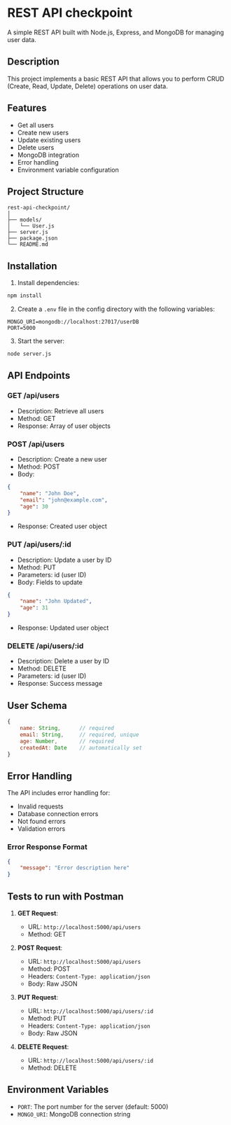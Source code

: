 # REST API checkpoint

A simple REST API built with Node.js, Express, and MongoDB for managing user data.

## Description

This project implements a basic REST API that allows you to perform CRUD (Create, Read, Update, Delete) operations on user data.

## Features

- Get all users
- Create new users
- Update existing users
- Delete users
- MongoDB integration
- Error handling
- Environment variable configuration


## Project Structure

```
rest-api-checkpoint/
│  
├── models/
│   └── User.js
├── server.js
├── package.json
└── README.md
```

## Installation

1. Install dependencies:
```bash
npm install
```

2. Create a `.env` file in the config directory with the following variables:
```
MONGO_URI=mongodb://localhost:27017/userDB
PORT=5000
```

3. Start the server:
```bash
node server.js
```

## API Endpoints

### GET /api/users
- Description: Retrieve all users
- Method: GET
- Response: Array of user objects

### POST /api/users
- Description: Create a new user
- Method: POST
- Body: 
```json
{
    "name": "John Doe",
    "email": "john@example.com",
    "age": 30
}
```
- Response: Created user object

### PUT /api/users/:id
- Description: Update a user by ID
- Method: PUT
- Parameters: id (user ID)
- Body: Fields to update
```json
{
    "name": "John Updated",
    "age": 31
}
```
- Response: Updated user object

### DELETE /api/users/:id
- Description: Delete a user by ID
- Method: DELETE
- Parameters: id (user ID)
- Response: Success message

## User Schema

```javascript
{
    name: String,      // required
    email: String,     // required, unique
    age: Number,       // required
    createdAt: Date    // automatically set
}
```

## Error Handling

The API includes error handling for:
- Invalid requests
- Database connection errors
- Not found errors
- Validation errors

### Error Response Format
```json
{
    "message": "Error description here"
}
```

## Tests to run with Postman

1. **GET Request**:
   - URL: `http://localhost:5000/api/users`
   - Method: GET

2. **POST Request**:
   - URL: `http://localhost:5000/api/users`
   - Method: POST
   - Headers: `Content-Type: application/json`
   - Body: Raw JSON

3. **PUT Request**:
   - URL: `http://localhost:5000/api/users/:id`
   - Method: PUT
   - Headers: `Content-Type: application/json`
   - Body: Raw JSON

4. **DELETE Request**:
   - URL: `http://localhost:5000/api/users/:id`
   - Method: DELETE

## Environment Variables

- `PORT`: The port number for the server (default: 5000)
- `MONGO_URI`: MongoDB connection string

